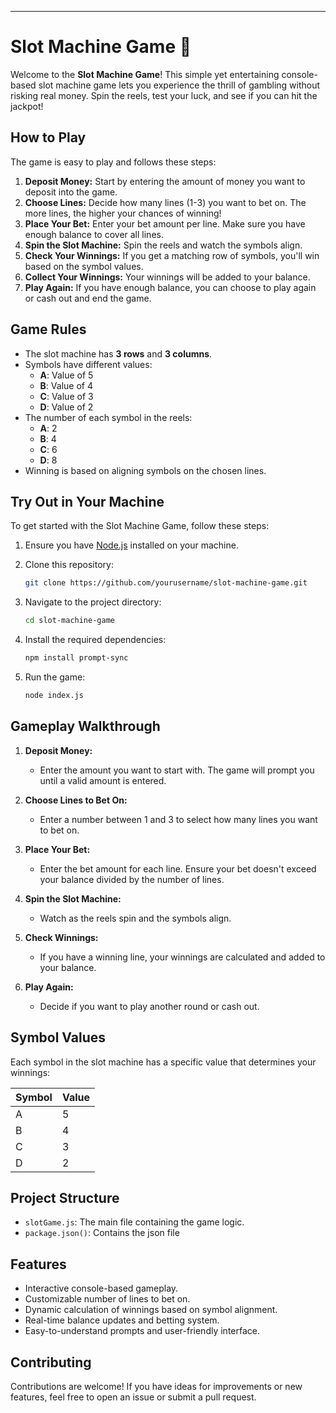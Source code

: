 

---

# Slot Machine Game 🎰

Welcome to the **Slot Machine Game**! This simple yet entertaining console-based slot machine game lets you experience the thrill of gambling without risking real money. Spin the reels, test your luck, and see if you can hit the jackpot!

## How to Play

The game is easy to play and follows these steps:

1. **Deposit Money:** Start by entering the amount of money you want to deposit into the game.
2. **Choose Lines:** Decide how many lines (1-3) you want to bet on. The more lines, the higher your chances of winning!
3. **Place Your Bet:** Enter your bet amount per line. Make sure you have enough balance to cover all lines.
4. **Spin the Slot Machine:** Spin the reels and watch the symbols align.
5. **Check Your Winnings:** If you get a matching row of symbols, you'll win based on the symbol values.
6. **Collect Your Winnings:** Your winnings will be added to your balance.
7. **Play Again:** If you have enough balance, you can choose to play again or cash out and end the game.

## Game Rules

- The slot machine has **3 rows** and **3 columns**.
- Symbols have different values:
  - **A**: Value of 5
  - **B**: Value of 4
  - **C**: Value of 3
  - **D**: Value of 2
- The number of each symbol in the reels:
  - **A**: 2
  - **B**: 4
  - **C**: 6
  - **D**: 8
- Winning is based on aligning symbols on the chosen lines.

## Try Out in Your Machine

To get started with the Slot Machine Game, follow these steps:

1. Ensure you have [Node.js](https://nodejs.org/) installed on your machine.
2. Clone this repository:

   ```bash
   git clone https://github.com/yourusername/slot-machine-game.git
   ```

3. Navigate to the project directory:

   ```bash
   cd slot-machine-game
   ```

4. Install the required dependencies:

   ```bash
   npm install prompt-sync
   ```

5. Run the game:

   ```bash
   node index.js
   ```

## Gameplay Walkthrough

1. **Deposit Money:**
   - Enter the amount you want to start with. The game will prompt you until a valid amount is entered.

2. **Choose Lines to Bet On:**
   - Enter a number between 1 and 3 to select how many lines you want to bet on.

3. **Place Your Bet:**
   - Enter the bet amount for each line. Ensure your bet doesn't exceed your balance divided by the number of lines.

4. **Spin the Slot Machine:**
   - Watch as the reels spin and the symbols align.

5. **Check Winnings:**
   - If you have a winning line, your winnings are calculated and added to your balance.

6. **Play Again:**
   - Decide if you want to play another round or cash out.


## Symbol Values

Each symbol in the slot machine has a specific value that determines your winnings:

| Symbol | Value |
|--------|-------|
| A      | 5     |
| B      | 4     |
| C      | 3     |
| D      | 2     |

## Project Structure

- `slotGame.js`: The main file containing the game logic.
- `package.json()`: Contains the json file

## Features

- Interactive console-based gameplay.
- Customizable number of lines to bet on.
- Dynamic calculation of winnings based on symbol alignment.
- Real-time balance updates and betting system.
- Easy-to-understand prompts and user-friendly interface.

## Contributing

Contributions are welcome! If you have ideas for improvements or new features, feel free to open an issue or submit a pull request.
